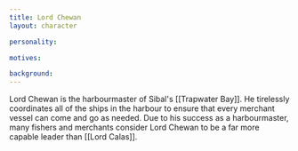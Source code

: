 ```yaml
---
title: Lord Chewan
layout: character

personality:

motives:

background:
---
```


Lord Chewan is the harbourmaster of Sibal's [[Trapwater Bay]]. He tirelessly coordinates all of the ships in the harbour to ensure that every merchant vessel can come and go as needed. Due to his success as a harbourmaster, many fishers and merchants consider Lord Chewan to be a far more capable leader than [[Lord Calas]].
